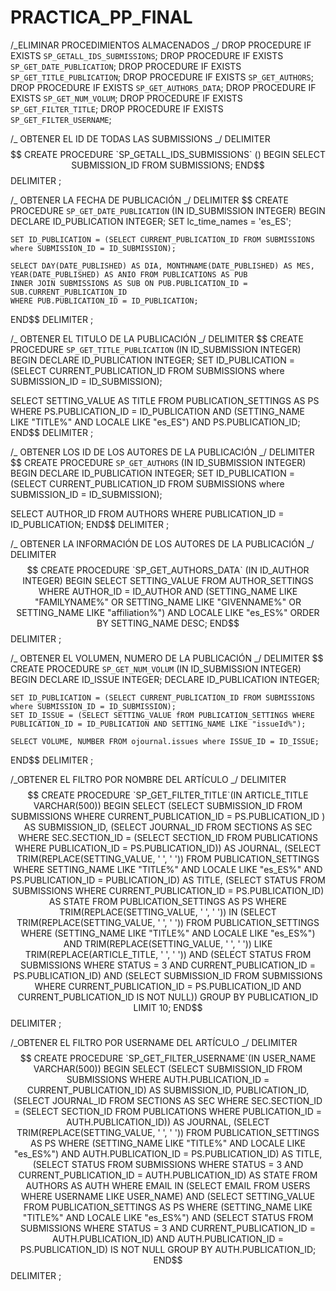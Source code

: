 # PRACTICA_PP_FINAL

/_ELIMINAR PROCEDIMIENTOS ALMACENADOS _/
DROP PROCEDURE IF EXISTS `SP_GETALL_IDS_SUBMISSIONS`;
DROP PROCEDURE IF EXISTS `SP_GET_DATE_PUBLICATION`;
DROP PROCEDURE IF EXISTS `SP_GET_TITLE_PUBLICATION`;
DROP PROCEDURE IF EXISTS `SP_GET_AUTHORS`;
DROP PROCEDURE IF EXISTS `SP_GET_AUTHORS_DATA`;
DROP PROCEDURE IF EXISTS `SP_GET_NUM_VOLUM`;
DROP PROCEDURE IF EXISTS `SP_GET_FILTER_TITLE`;
DROP PROCEDURE IF EXISTS `SP_GET_FILTER_USERNAME`;

/_ OBTENER EL ID DE TODAS LAS SUBMISSIONS _/
DELIMITER $$
CREATE PROCEDURE `SP_GETALL_IDS_SUBMISSIONS` ()
BEGIN
	SELECT SUBMISSION_ID FROM SUBMISSIONS;
END$$
DELIMITER ;

/_ OBTENER LA FECHA DE PUBLICACIÓN _/
DELIMITER $$
CREATE PROCEDURE `SP_GET_DATE_PUBLICATION` (IN ID_SUBMISSION INTEGER)
BEGIN
DECLARE ID_PUBLICATION INTEGER;
SET lc_time_names = 'es_ES';

    SET ID_PUBLICATION = (SELECT CURRENT_PUBLICATION_ID FROM SUBMISSIONS where SUBMISSION_ID = ID_SUBMISSION);

    SELECT DAY(DATE_PUBLISHED) AS DIA, MONTHNAME(DATE_PUBLISHED) AS MES, YEAR(DATE_PUBLISHED) AS ANIO FROM PUBLICATIONS AS PUB
    INNER JOIN SUBMISSIONS AS SUB ON PUB.PUBLICATION_ID = SUB.CURRENT_PUBLICATION_ID
    WHERE PUB.PUBLICATION_ID = ID_PUBLICATION;

END$$
DELIMITER ;

/_ OBTENER EL TITULO DE LA PUBLICACIÓN _/
DELIMITER $$
CREATE PROCEDURE `SP_GET_TITLE_PUBLICATION` (IN ID_SUBMISSION INTEGER)
BEGIN
DECLARE ID_PUBLICATION INTEGER;
SET ID_PUBLICATION = (SELECT CURRENT_PUBLICATION_ID FROM SUBMISSIONS where SUBMISSION_ID = ID_SUBMISSION);

SELECT SETTING_VALUE AS TITLE FROM PUBLICATION_SETTINGS AS PS WHERE PS.PUBLICATION_ID = ID_PUBLICATION AND
(SETTING_NAME LIKE "TITLE%" AND LOCALE LIKE "es_ES") AND PS.PUBLICATION_ID;
END$$
DELIMITER ;

/_ OBTENER LOS ID DE LOS AUTORES DE LA PUBLICACIÓN _/
DELIMITER $$
CREATE PROCEDURE `SP_GET_AUTHORS` (IN ID_SUBMISSION INTEGER)
BEGIN
DECLARE ID_PUBLICATION INTEGER;
SET ID_PUBLICATION = (SELECT CURRENT_PUBLICATION_ID FROM SUBMISSIONS where SUBMISSION_ID = ID_SUBMISSION);

SELECT AUTHOR_ID FROM AUTHORS WHERE PUBLICATION_ID = ID_PUBLICATION;
END$$
DELIMITER ;

/_ OBTENER LA INFORMACIÓN DE LOS AUTORES DE LA PUBLICACIÓN _/
DELIMITER $$
CREATE PROCEDURE `SP_GET_AUTHORS_DATA` (IN ID_AUTHOR INTEGER)
BEGIN
SELECT SETTING_VALUE FROM AUTHOR_SETTINGS WHERE AUTHOR_ID = ID_AUTHOR AND (SETTING_NAME LIKE "FAMILYNAME%" OR SETTING_NAME LIKE "GIVENNAME%" OR 
SETTING_NAME LIKE "affiliation%") AND LOCALE LIKE "es_ES%" ORDER BY SETTING_NAME DESC;	
END$$
DELIMITER ;

/_ OBTENER EL VOLUMEN, NUMERO DE LA PUBLICACIÓN _/
DELIMITER $$
CREATE PROCEDURE `SP_GET_NUM_VOLUM` (IN ID_SUBMISSION INTEGER)
BEGIN
DECLARE ID_ISSUE INTEGER;
DECLARE ID_PUBLICATION INTEGER;

    SET ID_PUBLICATION = (SELECT CURRENT_PUBLICATION_ID FROM SUBMISSIONS where SUBMISSION_ID = ID_SUBMISSION);
    SET ID_ISSUE = (SELECT SETTING_VALUE fROM PUBLICATION_SETTINGS WHERE PUBLICATION_ID = ID_PUBLICATION AND SETTING_NAME LIKE "issueId%");

    SELECT VOLUME, NUMBER FROM ojournal.issues where ISSUE_ID = ID_ISSUE;

END$$
DELIMITER ;

/_OBTENER EL FILTRO POR NOMBRE DEL ARTÍCULO _/
DELIMITER $$
CREATE PROCEDURE `SP_GET_FILTER_TITLE`(IN ARTICLE_TITLE VARCHAR(500))
BEGIN
	SELECT (SELECT SUBMISSION_ID FROM SUBMISSIONS WHERE CURRENT_PUBLICATION_ID = PS.PUBLICATION_ID ) AS SUBMISSION_ID,
	(SELECT JOURNAL_ID FROM SECTIONS AS SEC WHERE SEC.SECTION_ID = (SELECT SECTION_ID FROM PUBLICATIONS WHERE PUBLICATION_ID = PS.PUBLICATION_ID)) AS JOURNAL,
	(SELECT TRIM(REPLACE(SETTING_VALUE, '  ', ' ')) FROM PUBLICATION_SETTINGS WHERE SETTING_NAME LIKE "TITLE%" AND LOCALE LIKE "es_ES%" AND PS.PUBLICATION_ID = PUBLICATION_ID) AS TITLE, 
	(SELECT STATUS FROM SUBMISSIONS WHERE CURRENT_PUBLICATION_ID = PS.PUBLICATION_ID) AS STATE 
	FROM PUBLICATION_SETTINGS AS PS 
	WHERE TRIM(REPLACE(SETTING_VALUE, '  ', ' ')) IN 
	(SELECT TRIM(REPLACE(SETTING_VALUE, '  ', ' ')) FROM PUBLICATION_SETTINGS 
	WHERE (SETTING_NAME LIKE "TITLE%" AND LOCALE LIKE "es_ES%") AND TRIM(REPLACE(SETTING_VALUE, '  ', ' ')) LIKE TRIM(REPLACE(ARTICLE_TITLE, '  ', ' '))
	AND (SELECT STATUS FROM SUBMISSIONS WHERE STATUS = 3 AND CURRENT_PUBLICATION_ID = PS.PUBLICATION_ID)
	AND (SELECT SUBMISSION_ID FROM SUBMISSIONS WHERE CURRENT_PUBLICATION_ID = PS.PUBLICATION_ID  AND CURRENT_PUBLICATION_ID IS NOT NULL)) 
	GROUP BY PUBLICATION_ID LIMIT 10;
END$$
DELIMITER ;

/_OBTENER EL FILTRO POR USERNAME DEL ARTÍCULO _/
DELIMITER $$
CREATE PROCEDURE `SP_GET_FILTER_USERNAME`(IN USER_NAME VARCHAR(500))
BEGIN
	SELECT (SELECT SUBMISSION_ID FROM SUBMISSIONS WHERE AUTH.PUBLICATION_ID = CURRENT_PUBLICATION_ID) AS SUBMISSION_ID, 
	PUBLICATION_ID,
    (SELECT JOURNAL_ID FROM SECTIONS AS SEC WHERE SEC.SECTION_ID = (SELECT SECTION_ID FROM PUBLICATIONS WHERE PUBLICATION_ID = AUTH.PUBLICATION_ID)) 
	AS JOURNAL,
    (SELECT TRIM(REPLACE(SETTING_VALUE, '  ', ' ')) FROM PUBLICATION_SETTINGS AS PS WHERE (SETTING_NAME LIKE "TITLE%" AND LOCALE LIKE "es_ES%")
	AND AUTH.PUBLICATION_ID = PS.PUBLICATION_ID) AS TITLE, 
	(SELECT STATUS FROM SUBMISSIONS WHERE STATUS = 3 AND CURRENT_PUBLICATION_ID = AUTH.PUBLICATION_ID) AS STATE 
	FROM AUTHORS AS AUTH WHERE EMAIL IN (SELECT EMAIL FROM USERS WHERE USERNAME LIKE USER_NAME) 
    AND (SELECT SETTING_VALUE FROM PUBLICATION_SETTINGS AS PS WHERE (SETTING_NAME LIKE "TITLE%" AND LOCALE LIKE "es_ES%")
    AND (SELECT STATUS FROM SUBMISSIONS WHERE STATUS = 3 AND CURRENT_PUBLICATION_ID = AUTH.PUBLICATION_ID)
	AND AUTH.PUBLICATION_ID = PS.PUBLICATION_ID) IS NOT NULL
	GROUP BY AUTH.PUBLICATION_ID;
END$$
DELIMITER ;
